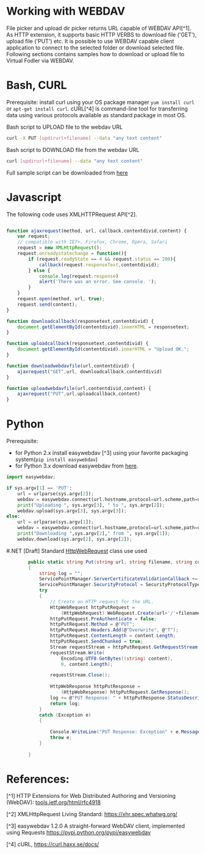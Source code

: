 # Working with WEBDAV

File picker and upload dir picker returns URL capable of WEBDAV API[^1]. As HTTP extension, it supports basic HTTP VERBS to download file ('GET'), upload file ('PUT') etc. It is possible to use WEBDAV capable client application to connect to the selected folder or download selected file. Following sections contains samples how to download or upload file to Virtual Fodler via WEBDAV.

# Bash, CURL
Prerequisite: install curl using your OS package manager `yum install curl` or `apt-get install curl`.
cURL[^4] is  command-line tool for transferring data using various protocols available as standard package in most OS. 

Bash script to UPLOAD file to the webdav URL

```bash
curl -X PUT [updirurl+filename] --data "any text content"
```

Bash script to DOWNLOAD file from the webdav URL

```bash
curl [updirurl+filename] --data "any text content"
```
Full sample script can be downloaded from [here](https://raw.githubusercontent.com/h2020-westlife-eu/west-life-wp6/dev/wp6-virtualfolder/src/WP6Service2/WebDavClientTest/bash/testwebdav.sh)



# Javascript

The following code uses XMLHTTPRequest API[^2].

```javascript

function ajaxrequest(method, url, callback,contentdivid,content) {
    var request;
    // compatible with IE7+, Firefox, Chrome, Opera, Safari
    request = new XMLHttpRequest();
    request.onreadystatechange = function(){
        if (request.readyState == 4 && request.status == 200){
            callback(request.responseText,contentdivid);
        } else {
            console.log(request.response)
            alert('There was an error. See console. ');
        }
    }
    request.open(method, url, true);
    request.send(content);
}

function downloadcallback(responsetext,contentdivid) {
    document.getElementById(contentdivid).innerHTML = responsetext;
}

function uploadcallback(responsetext,contentdivid) {
    document.getElementById(contentdivid).innerHTML = "Upload OK.";
}

function downloadwebdavfile(url,contentdivid) {
    ajaxrequest("GET",url, downloadcallback,contentdivid)
}

function uploadwebdavfile(url,contentdivid,content) {
    ajaxrequest("PUT",url,uploadcallback,content)
}
```
# Python

Prerequisite: 
* for  Python 2.x install easywebdav [^3] using your favorite packaging system(`pip install easywebdav`)
* for Python 3.x download easywebdav from [here](https://raw.githubusercontent.com/h2020-westlife-eu/west-life-wp6/dev/wp6-virtualfolder/src/WP6Service2/WebDavClientTest/python/easywebdav.py).

```python
import easywebdav;

if sys.argv[1] == 'PUT':
    url = urlparse(sys.argv[2]);
    webdav = easywebdav.connect(url.hostname,protocol=url.scheme,path=url.path);
    print("Uploading ", sys.argv[3], " to ", sys.argv[2]);
    webdav.upload(sys.argv[3], sys.argv[3]);
else:
    url = urlparse(sys.argv[1]);
    webdav = easywebdav.connect(url.hostname,protocol=url.scheme,path=url.path);
    print("Downloading ",sys.argv[2]," from ", sys.argv[1]);
    webdav.download(sys.argv[2], sys.argv[2]);

```

#.NET [Draft]
Standard [HttpWebRequest](https://msdn.microsoft.com/en-us/library/system.net.httpwebrequest.aspx) class use used
```csharp
        public static string Put(string url, string filename, string content)
        {
            string log = "";
            ServicePointManager.ServerCertificateValidationCallback += ValidateRemoteCertificate;
            ServicePointManager.SecurityProtocol = SecurityProtocolType.Ssl3;
            try
            {
                // Create an HTTP request for the URL.
                HttpWebRequest httpPutRequest =
                    (HttpWebRequest) WebRequest.Create(url+'/'+filename);
                httpPutRequest.PreAuthenticate = false;                
                httpPutRequest.Method = @"PUT";                
                httpPutRequest.Headers.Add(@"Overwrite", @"T");                
                httpPutRequest.ContentLength = content.Length;                
                httpPutRequest.SendChunked = true;                
                Stream requestStream = httpPutRequest.GetRequestStream();
                requestStream.Write(
                    Encoding.UTF8.GetBytes((string) content),
                    0, content.Length);

                requestStream.Close();
                
                HttpWebResponse httpPutResponse =
                    (HttpWebResponse) httpPutRequest.GetResponse();                
                log += @"PUT Response: " + httpPutResponse.StatusDescription;
                return log;
            }
            catch (Exception e)
            {
                
                Console.WriteLine("PUT Response: Exception" + e.Message + " StackTrace:" + e.StackTrace);
                throw e;
            }
            
        }
```

# References:
[^1] HTTP Extensions for Web Distributed Authoring and Versioning (WebDAV): [tools.ietf.org/html/rfc4918](https://tools.ietf.org/html/rfc4918)

[^2] XMLHttpRequest Living Standard: https://xhr.spec.whatwg.org/

[^3] easywebdav 1.2.0 A straight-forward WebDAV client, implemented using Requests https://pypi.python.org/pypi/easywebdav

[^4] cURL, https://curl.haxx.se/docs/
